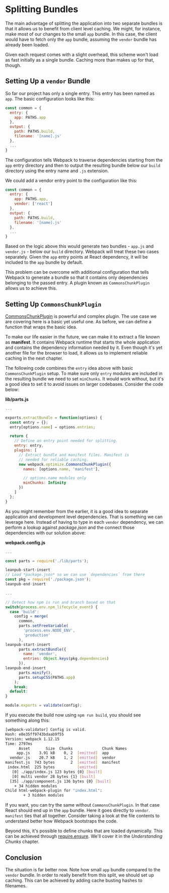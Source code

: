 # Splitting Bundles

The main advantage of splitting the application into two separate bundles is that it allows us to benefit from client level caching. We might, for instance, make most of our changes to the small `app` bundle. In this case, the client would have to fetch only the `app` bundle, assuming the `vendor` bundle has already been loaded.

Given each request comes with a slight overhead, this scheme won't load as fast initially as a single bundle. Caching more than makes up for that, though.

## Setting Up a `vendor` Bundle

So far our project has only a single entry. This entry has been named as `app`. The basic configuration looks like this:

```javascript
const common = {
  entry: {
    app: PATHS.app
  },
  output: {
    path: PATHS.build,
    filename: '[name].js'
  },
  ...
}
```

The configuration tells Webpack to traverse dependencies starting from the `app` entry directory and then to output the resulting bundle below our `build` directory using the entry name and `.js` extension.

We could add a vendor entry point to the configuration like this:

```javascript
const common = {
  entry: {
    app: PATHS.app,
    vendor: ['react']
  },
  output: {
    path: PATHS.build,
    filename: '[name].js'
  },
  ...
}
```

Based on the logic above this would generate two bundles - `app.js` and `vendor.js` - below our `build` directory. Webpack will treat these two cases separately. Given the `app` entry points at React dependency, it will be included to the `app` bundle by default.

This problem can be overcome with additional configuration that tells Webpack to generate a bundle so that it contains only dependencies belonging to the passed entry. A plugin known as `CommonsChunkPlugin` allows us to achieve this.

## Setting Up `CommonsChunkPlugin`

[CommonsChunkPlugin](https://webpack.github.io/docs/list-of-plugins.html#commonschunkplugin) is powerful and complex plugin. The use case we are covering here is a basic yet useful one. As before, we can define a function that wraps the basic idea.

To make our life easier in the future, we can make it to extract a file known as **manifest**. It contains Webpack runtime that starts the whole application and contains the dependency information needed by it. Even though it's yet another file for the browser to load, it allows us to implement reliable caching in the next chapter.

The following code combines the `entry` idea above with basic `CommonsChunkPlugin` setup. To make sure only `entry` modules are included in the resulting bundle we need to set `minChunks`. It would work without, but it's a good idea to set it to avoid issues on larger codebases. Consider the code below:

**lib/parts.js**

```javascript
...

exports.extractBundle = function(options) {
  const entry = {};
  entry[options.name] = options.entries;

  return {
    // Define an entry point needed for splitting.
    entry: entry,
    plugins: [
      // Extract bundle and manifest files. Manifest is
      // needed for reliable caching.
      new webpack.optimize.CommonsChunkPlugin({
        names: [options.name, 'manifest'],

        // options.name modules only
        minChunks: Infinity
      })
    ]
  };
}
```

As you might remember from the earlier, it is a good idea to separate application and development level dependencies. That is something we can leverage here. Instead of having to type in each `vendor` dependency, we can perform a lookup against *package.json* and the connect those dependencies with our solution above:

**webpack.config.js**

```javascript
...

const parts = require('./lib/parts');

leanpub-start-insert
// Load *package.json* so we can use `dependencies` from there
const pkg = require('./package.json');
leanpub-end-insert

...

// Detect how npm is run and branch based on that
switch(process.env.npm_lifecycle_event) {
  case 'build':
    config = merge(
      common,
      parts.setFreeVariable(
        'process.env.NODE_ENV',
        'production'
      ),
leanpub-start-insert
      parts.extractBundle({
        name: 'vendor',
        entries: Object.keys(pkg.dependencies)
      }),
leanpub-end-insert
      parts.minify(),
      parts.setupCSS(PATHS.app)
    );
    break;
  default:
}

module.exports = validate(config);
```

If you execute the build now using `npm run build`, you should see something along this:

```bash
[webpack-validator] Config is valid.
Hash: e8e35ff9743bdaab9f55
Version: webpack 1.12.15
Time: 2797ms
      Asset       Size  Chunks             Chunk Names
     app.js    3.91 kB    0, 2  [emitted]  app
  vendor.js    20.7 kB    1, 2  [emitted]  vendor
manifest.js  743 bytes       2  [emitted]  manifest
 index.html  225 bytes          [emitted]
   [0] ./app/index.js 123 bytes {0} [built]
   [0] multi vendor 28 bytes {1} [built]
  [35] ./app/component.js 136 bytes {0} [built]
    + 34 hidden modules
Child html-webpack-plugin for "index.html":
        + 3 hidden modules
```

If you want, you can try the same without `CommonsChunkPlugin`. In that case React should end up in the `app` bundle. Here it goes directly to `vendor`. `manifest` ties that all together. Consider taking a look at the file contents to understand better how Webpack bootstraps the code.

Beyond this, it's possible to define chunks that are loaded dynamically. This can be achieved through [require.ensure](https://webpack.github.io/docs/code-splitting.html). We'll cover it in the *Understanding Chunks* chapter.

## Conclusion

The situation is far better now. Note how small `app` bundle compared to the `vendor` bundle. In order to really benefit from this split, we should set up caching. This can be achieved by adding cache busting hashes to filenames.

